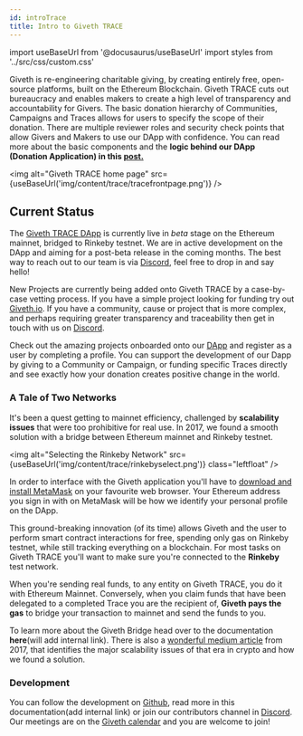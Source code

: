 ```yaml
---
id: introTrace
title: Intro to Giveth TRACE
---
```

import useBaseUrl from '@docusaurus/useBaseUrl'
import styles from '../src/css/custom.css'

Giveth is re-engineering charitable giving, by creating entirely free, open-source platforms, built on the Ethereum Blockchain. Giveth TRACE cuts out bureaucracy and enables makers to create a high level of transparency and accountability for Givers. The basic donation hierarchy of Communities, Campaigns and Traces allows for users to specify the scope of their donation. There are multiple reviewer roles and security check points that allow Givers and Makers to use our DApp with confidence. You can read more about the basic components and the **logic behind our DApp (Donation Application) in this [post.](https://medium.com/giveth/what-is-the-future-of-giving-d50446b0a0e4)**

<img alt="Giveth TRACE home page" src={useBaseUrl('img/content/trace/tracefrontpage.png')} />

## Current Status
The [Giveth TRACE DApp](https://beta.giveth.io) is currently live in *beta* stage on the Ethereum mainnet, bridged to Rinkeby testnet. We are in active development on the DApp and aiming for a post-beta release in the coming months. The best way to reach out to our team is via [Discord](https://discord.gg/GMQFKmdSGy), feel free to drop in and say hello!


New Projects are currently being added onto Giveth TRACE by a case-by-case vetting process. If you have a simple project looking for funding try out [Giveth.io](https://giveth.io). If you have a community, cause or project that is more complex, and perhaps requiring greater transparency and traceability then get in touch with us on [Discord](https://discord.gg/qf7XZ48gCU).

Check out the amazing projects onboarded onto our [DApp](https://beta.giveth.io) and register as a user by completing a profile. You can support the development of our Dapp by giving to a Community or Campaign, or funding specific Traces directly and see exactly how your donation creates positive change in the world.

### A Tale of Two Networks
It's been a quest getting to mainnet efficiency, challenged by **scalability issues** that were too prohibitive for real use. In 2017, we found a smooth solution with a bridge between Ethereum mainnet and Rinkeby testnet.

<img alt="Selecting the Rinkeby Network" src={useBaseUrl('img/content/trace/rinkebyselect.png')} class="leftfloat" />

In order to interface with the Giveth application you'll have to [download and install MetaMask](https://metamask.zendesk.com/hc/en-us/articles/360015489531-Getting-Started-With-MetaMask) on your favourite web browser. Your Ethereum address you sign in with on MetaMask will be how we identify your personal profile on the DApp.

This ground-breaking innovation (of its time) allows Giveth and the user to perform smart contract interactions for free, spending only gas on Rinkeby testnet, while still tracking everything on a blockchain. For most tasks on Giveth TRACE you'll want to make sure you're connected to the **Rinkeby** test network.

When you're sending real funds, to any entity on Giveth TRACE, you do it with Ethereum Mainnet. Conversely, when you claim funds that have been delegated to a completed Trace you are the recipient of, **Giveth pays the gas** to bridge your transaction to mainnet and send the funds to you.



To learn more about the Giveth Bridge head over to the documentation **here**(will add internal link). There is also a [wonderful medium article](https://medium.com/giveth/tackling-ethereum-scalability-issues-29bd700b5060) from 2017, that identifies the major scalability issues of that era in crypto and how we found a solution.

### Development
You can follow the development on [Github](https://github.com/Giveth/giveth-dapp), read more in this documentation(add internal link) or join our contributors channel in [Discord](https://discord.gg/qf7XZ48gCU). Our meetings are on the [Giveth calendar](https://calendar.google.com/calendar/embed?src=givethdotio@gmail.com&pli=1) and you are welcome to join!
